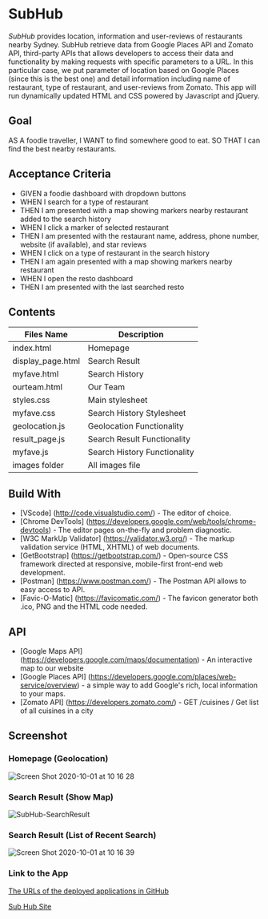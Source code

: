 # SubHub
*SubHub* provides location, information and user-reviews of restaurants nearby Sydney. SubHub retrieve data from Google Places API and Zomato API, third-party APIs that allows developers to access their data and functionality by making requests with specific parameters to a URL. In this particular case, we put parameter of location based on Google Places (since this is the best one) and detail information including name of restaurant, type of restaurant, and user-reviews from Zomato. This app will run dynamically updated HTML and CSS powered by Javascript and jQuery. 


## Goal 
<p>AS A foodie traveller, I WANT to find somewhere good to eat. SO THAT I can find the best nearby restaurants.</p>


## Acceptance Criteria
* GIVEN a foodie dashboard with dropdown buttons
* WHEN I search for a type of restaurant
* THEN I am presented with a map showing markers nearby restaurant added to the search history
* WHEN I click a marker of selected restaurant 
* THEN I am presented with the restaurant name, address, phone number, website (if available), and star reviews
* WHEN I click on a type of restaurant in the search history
* THEN I am again presented with a map showing markers nearby restaurant
* WHEN I open the resto dashboard
* THEN I am presented with the last searched resto

## Contents
Files Name         | Description                  |
-------------------|------------------------------|
index.html         | Homepage                     |
display_page.html  | Search Result                |
myfave.html        | Search History               |
ourteam.html       | Our Team                     |
styles.css         | Main stylesheet              |
myfave.css         | Search History Stylesheet    |
geolocation.js     | Geolocation Functionality    |
result_page.js     | Search Result Functionality  |
myfave.js          | Search History Functionality |
images folder      | All images file              |


## Build With
* [VScode] (http://code.visualstudio.com/) - The editor of choice.
* [Chrome DevTools] (https://developers.google.com/web/tools/chrome-devtools) - The editor pages on-the-fly and problem diagnostic.
* [W3C MarkUp Validator] (https://validator.w3.org/) - The markup validation service (HTML, XHTML) of web documents.
* [GetBootstrap] (https://getbootstrap.com/) - Open-source CSS framework directed at responsive, mobile-first front-end web development. 
* [Postman] (https://www.postman.com/) - The Postman API allows to easy access to API.
* [Favic-O-Matic] (https://favicomatic.com/) - The favicon generator both .ico, PNG and the HTML code needed.

## API
* [Google Maps API] (https://developers.google.com/maps/documentation) - An interactive map to our website
* [Google Places API] (https://developers.google.com/places/web-service/overview) - a simple way to add Google's rich, local information to your maps. 
* [Zomato API] (https://developers.zomato.com/) - GET /cuisines / Get list of all cuisines in a city

## Screenshot

### Homepage (Geolocation)
![Screen Shot 2020-10-01 at 10 16 28](https://user-images.githubusercontent.com/7066137/94756573-395c3f00-03db-11eb-993a-8e07a4983ca9.png)

### Search Result (Show Map)
![SubHub-SearchResult](https://user-images.githubusercontent.com/7066137/94756605-4da03c00-03db-11eb-845f-0cf45f315f2e.png)


### Search Result (List of Recent Search)
![Screen Shot 2020-10-01 at 10 16 39](https://user-images.githubusercontent.com/7066137/94756545-2a758c80-03db-11eb-824e-e8fc9ec8f0ed.png)



### Link to the App
<a href="https://annisapf.github.io/Yomato-Food-Finder/">The URLs of the deployed applications in GitHub</a>

<a href="https://subhub.site/">Sub Hub Site</a>